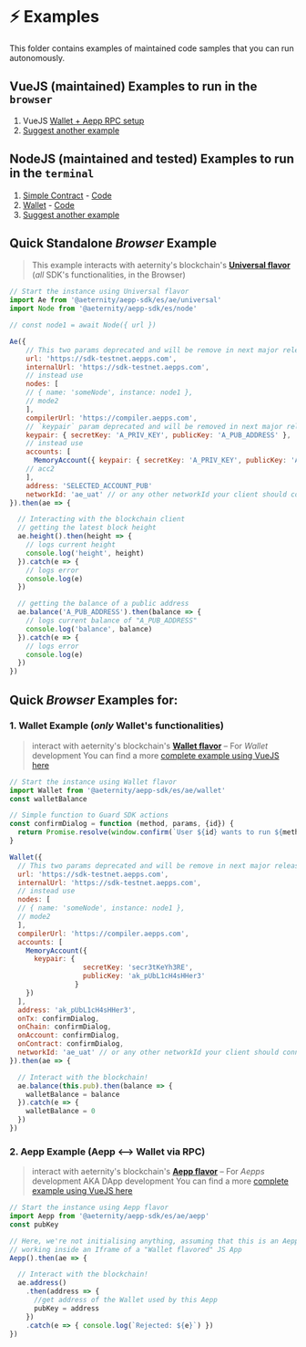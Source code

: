 # ⚡ Examples

This folder contains examples of maintained code samples that you can run autonomously.

## VueJS (maintained) Examples to run in the `browser`

1. VueJS [Wallet + Aepp RPC setup](browser/vuejs/connect-two-ae)
2. [Suggest another example](https://github.com/aeternity/aepp-sdk-js/issues/new)

## NodeJS (maintained and tested) Examples to run in the `terminal`

1. [Simple Contract](../docs/examples/node/aecontract.md) - [Code](node/aecontract.js)
2. [Wallet](../docs/examples/node/aewallet.md) - [Code](node/aewallet.js)
3. [Suggest another example](https://github.com/aeternity/aepp-sdk-js/issues/new)

## Quick Standalone _Browser_ Example
> This example interacts with aeternity's blockchain's [**Universal flavor**](docs/usage.md) (_all_ SDK's functionalities, in the Browser)

```js
// Start the instance using Universal flavor
import Ae from '@aeternity/aepp-sdk/es/ae/universal'
import Node from '@aeternity/aepp-sdk/es/node'

// const node1 = await Node({ url })

Ae({
    // This two params deprecated and will be remove in next major release
    url: 'https://sdk-testnet.aepps.com',
    internalUrl: 'https://sdk-testnet.aepps.com',
    // instead use
    nodes: [
    // { name: 'someNode', instance: node1 },
    // mode2
    ],
    compilerUrl: 'https://compiler.aepps.com',
    // `keypair` param deprecated and will be removed in next major release
    keypair: { secretKey: 'A_PRIV_KEY', publicKey: 'A_PUB_ADDRESS' },
    // instead use
    accounts: [
      MemoryAccount({ keypair: { secretKey: 'A_PRIV_KEY', publicKey: 'A_PUB_ADDRESS' } }),
    // acc2
    ],
    address: 'SELECTED_ACCOUNT_PUB'
    networkId: 'ae_uat' // or any other networkId your client should connect to
}).then(ae => {

  // Interacting with the blockchain client
  // getting the latest block height
  ae.height().then(height => {
    // logs current height
    console.log('height', height)
  }).catch(e => {
    // logs error
    console.log(e)
  })

  // getting the balance of a public address
  ae.balance('A_PUB_ADDRESS').then(balance => {
    // logs current balance of "A_PUB_ADDRESS"
    console.log('balance', balance)
  }).catch(e => {
    // logs error
    console.log(e)
  })
})
```
## Quick _Browser_ Examples for:
### 1. Wallet Example (_only_ Wallet's functionalities)
> interact with aeternity's blockchain's [**Wallet flavor**](docs/usage.md) – For _Wallet_ development
> You can find a more [complete example using VueJS here](browser/vuejs/connect-two-ae/README.md)


```js
// Start the instance using Wallet flavor
import Wallet from '@aeternity/aepp-sdk/es/ae/wallet'
const walletBalance

// Simple function to Guard SDK actions
const confirmDialog = function (method, params, {id}) {
  return Promise.resolve(window.confirm(`User ${id} wants to run ${method} ${params}`))
}

Wallet({
  // This two params deprecated and will be remove in next major release
  url: 'https://sdk-testnet.aepps.com',
  internalUrl: 'https://sdk-testnet.aepps.com',
  // instead use
  nodes: [
  // { name: 'someNode', instance: node1 },
  // mode2
  ],
  compilerUrl: 'https://compiler.aepps.com',
  accounts: [
    MemoryAccount({
      keypair: {
                  secretKey: 'secr3tKeYh3RE',
                  publicKey: 'ak_pUbL1cH4sHHer3'
                }
    })
  ],
  address: 'ak_pUbL1cH4sHHer3',
  onTx: confirmDialog,
  onChain: confirmDialog,
  onAccount: confirmDialog,
  onContract: confirmDialog,
  networkId: 'ae_uat' // or any other networkId your client should connect to
}).then(ae => {

  // Interact with the blockchain!
  ae.balance(this.pub).then(balance => {
    walletBalance = balance
  }).catch(e => {
    walletBalance = 0
  })
})
```

### 2. Aepp Example (Aepp <--> Wallet via RPC)
> interact with aeternity's blockchain's [**Aepp flavor**](docs/usage.md) – For _Aepps_ development AKA DApp development
> You can find a more [complete example using VueJS here](browser/connect-two-ae)


```js
// Start the instance using Aepp flavor
import Aepp from '@aeternity/aepp-sdk/es/ae/aepp'
const pubKey

// Here, we're not initialising anything, assuming that this is an Aepp (DApp)
// working inside an Iframe of a "Wallet flavored" JS App
Aepp().then(ae => {

  // Interact with the blockchain!
  ae.address()
    .then(address => {
      //get address of the Wallet used by this Aepp
      pubKey = address
    })
    .catch(e => { console.log(`Rejected: ${e}`) })
})
```
